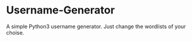 # Username-Generator

A simple Python3 username generator. Just change the wordlists of your choise.
